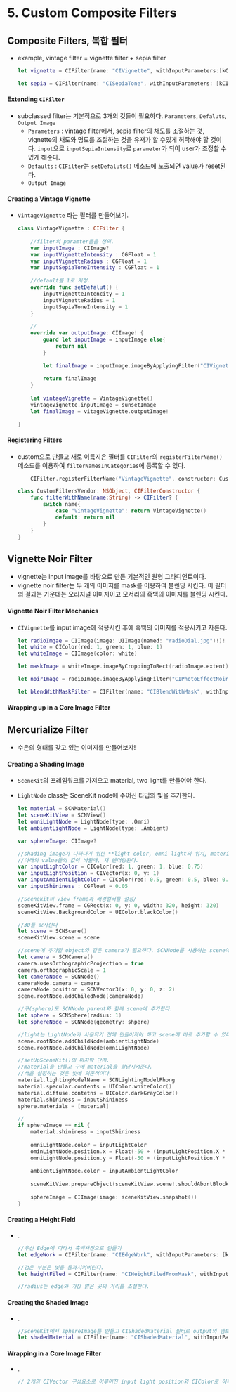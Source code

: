 # 5. Custom Composite Filters
## Composite Filters, 복합 필터
- example, vintage filter = vignette filter + sepia filter

	```swift
	let vignette = CIFilter(name: "CIVignette", withInputParameters:[kCIInputIntensityKey: 1, kCIInputRadiusKey: 1, kCIInputImageKey: image])!
	
	let sepia = CIFilter(name: "CISepiaTone", withInputParameters: [kCIInputIntensityKey: 1, kCIInputImageKey: vignette.outputImage!])!
	```

#### Extending `CIFilter`
- subclassed filter는 기본적으로 3개의 것들이 필요하다. `Parameters`, `Defaluts`, `Output Image`
	- `Parameters` : vintage filter에서, sepia filter의 채도를 조절하는 것, vignette의 채도와 명도를 조절하는 것을 유저가 할 수있게 허락해야 할 것이다. `input`으로 `inputSepiaIntensity`로 `parameter`가 되어 user가 조정할 수 있게 해준다.
	- `Defaults` : `CIFilter`는 `setDefaluts()` 메소드에 노출되면 value가 reset된다.
	- `Output Image`

#### Creating a Vintage Vignette
- `VintageVignette` 라는 필터를 만들어보기.
	
	```swift
	class VintageVignette : CIFilter {
		
		//filter의 paramter들을 정의.
		var inputImage : CIImage?
		var inputVignetteIntensity : CGFloat = 1
		var inputVignetteRadius : CGFloat = 1
		var inputSepiaToneIntensity : CGFloat = 1
		
		//default를 1로 지정.
		override func setDefalut() {
			inputVignetteIntencity = 1
			inputVignetteRadius = 1
			inputSepiaToneIntensity = 1
		}
		
		//
		override var outputImage: CIImage! {
			guard let inputImage = inputImage else{
				return nil
			}
			
			let finalImage = inputImage.imageByApplyingFilter("CIVignette", withInputParameters: [kCIInputIntensityKey: inputVignetteIntensity, kCIInputRadiusKey: inputVignetteRadius]).imageByApplyingFilter("CISepiaTone", withInputParameters: [kCIInputIntensityKey: inputSepiaToneIntensity])
			
			return finalImage
		}
		
		let vintageVignette = VintageVignette()
		vintageVignette.inputImage = sunsetImage
		let finalImage = vitageVignette.outputImage!
	
	}
	``` 

#### Registering Filters
- custom으로 만들고 새로 이름지은 필터를 `CIFilter`의 `registerFilterName()` 메소드를 이용하여 `filterNamesInCategories`에 등록할 수 있다.

	```swift
		CIFilter.registerFilterName("VintageVignette", constructor: CustomFiltersVendor(), classAttributes: [kCIAttributeFilterCategories: [kCICategoryVideo, kCICategoryStillImage, kCICategoryNonSqurePixels, kCICategorInterlaced]])
	```
	
	```swift
	class CustomFiltersVendor: NSObject, CIFilterConstructor {
		func filterWithName(name:String) -> CIFilter? {
			switch name{
				case "VintageVignette": return VintageVignette()
				default: return nil
			}
		}
	}
	```

## Vignette Noir Filter
- vignette는 input image를 바탕으로 만든 기본적인 원형 그라디언트이다.
- vignette noir filter는 두 개의 이미지를 mask를 이용하여 블렌딩 시킨다. 이 필터의 결과는 가운데는 오리지널 이미지이고 모서리의 흑백의 이미지를 블렌딩 시킨다.

#### Vignette Noir Filter Mechanics
- `CIVignette`를 input image에 적용시킨 후에 흑백의 이미지를 적용시키고 자른다.

	```swift
	let radioImgae = CIImage(image: UIImage(named: "radioDial.jpg")!)!
	let white = CIColor(red: 1, green: 1, blue: 1)
	let whiteImage = CIImage(color: white)
	
	let maskImage = whiteImage.imageByCroppingToRect(radioImage.extent).imageByApplyingFilter("CIVignette", withInputParameters: [kCIInputRadiusKey: 2, kCIInputIntensityKey: 1])
	
	let noirImage = radioImage.imageByApplyingFilter("CIPhotoEffectNoir", withInputParameters: nil).imageByApplyingFilter("CIColorControls", withInputParameters: [kCIInputBrightnessKey: -0.25])
	
	let blendWithMaskFilter = CIFilter(name: "CIBlendWithMask", withInputParameters: [kCIInputImageKey: radioImage, kCIInputBackgroundImageKey: checkerboard, kCIInputImageKey: maskImage])!
	```

#### Wrapping up in a Core Image Filter

## Mercurialize Filter
- 수은의 형태를 갖고 있는 이미지를 만들어보쟈!

#### Creating a Shading Image
- `SceneKit`의 프레임워크를 가져오고 material, two light를 만들어야 한다.
- `LightNode` class는 SceneKit node에 주어진 타입의 빛을 추가한다.

	```swift
	let material = SCNMaterial()
	let sceneKitView = SCNView()
	let omniLightNode = LightNode(type: .Omni)
	let ambientLightNode = LightNode(type: .Ambient)
	
	var sphereImage: CIImage?
	
	//shading image가 나타나기 위한 **light color, omni light의 위치, material의 밝음 정도**  property들이 필요하다.
	//아래의 value들의 값이 바뀔때, 재 렌더링된다.
	var inputLightColor = CIColor(red: 1, green: 1, blue: 0.75)
	var inputLightPosition = CIVector(x: 0, y: 1)
	var inputAmbientLightColor = CIColor(red: 0.5, green: 0.5, blue: 0.75)
	var inputShininess : CGFloat = 0.05

	//Scenekit의 view frame과 배경컬러를 설정/
	sceneKitView.frame = CGRect(x: 0, y: 0, width: 320, height: 320)
	sceneKitView.BackgroundColor = UIColor.blackColor()
	
	//3D를 묘사한다
	let scene = SCNScene()
	sceneKitView.scene = scene
	
	//scene에 추가할 object와 같은 camera가 필요하다. SCNNode를 사용하는 scene에 camera를 추가한다.
	let camera = SCNCamera()
	camera.usesOrthographicProjection = true
	camera.orthographicScale = 1
	let cameraNode = SCNNode()
	cameraNode.camera = camera
	cameraNode.position = SCNVector3(x: 0, y: 0, z: 2)
	scene.rootNode.addChiledNode(cameraNode)
	
	//구(sphere)도 SCNNode parent와 함께 scene에 추가한다.
	let sphere = SCNSphere(radius: 1)
	let sphereNode = SCNNode(geometry: shpere)
	
	//light는 LightNode가 사용되기 전에 만들어져야 하고 scene에 바로 추가할 수 있다.
	scene.rootNode.addChildNode(ambientLightNode)
	scene.rootNode.addChildNode(omniLightNode)
	
	//setUpSceneKit()의 마지막 단계.
	//material을 만들고 구에 material을 할당시켜준다.
	//색을 설정하는 것은 빛에 의존적이다. 
	material.lightingModelName = SCNLightingModelPhong
	material.specular.contents = UIColor.whiteColor()
	material.diffuse.contetns = UIColor.darkGrayColor()
	material.shininess = inputShininess
	sphere.materials = [material]
	
	//
	if sphereImage == nil {
		material.shininess = inputShininess
		
		omniLightNode.color = inputLightColor
		ominLightNode.position.x = Float(-50 + (inputLightPosition.X * 100))
		omniLightNode.position.y = Float(-50 + (inputLightPosition.Y * 100))
		
		ambientLightNode.color = inputAmbientLightColor
		
		sceneKitView.prepareObject(sceneKitView.scene!.shouldAbortBlock: {false})
		
		sphereImage = CIImage(image: sceneKitView.snapshot())
	}
	```

#### Creating a Height Field
- .

	```swift
	//우선 Edge에 따라서 흑백사진으로 만들기
	let edgeWork = CIFilter(name: "CIEdgeWork", withInputParameters: [kCIInputImageKey: inputimage, kCIInputRadiusKey: inputEdgeThickness])!
	
	//검은 부분은 빛을 통과시켜버린다.
	let heightFiled = CIFilter(name: "CIHeightFiledFromMask", withInputParameters: [kCIiinputRadiusKey: inputScale, kCIInputImageKey: edgeWork.outputImage!])!
	
	//radius는 edge와 가장 밝은 곳의 거리를 조절한다.
	```	

#### Creating the Shaded Image
- . 

	```swift
	//SceneKit에서 sphereImage를 만들고 CIShadedMaterial 필터로 output의 엠보싱 이미지를 만들기.
	let shadedMaterial = CIFilter(name: "CIShadedMaterial", withInputParameters: [kCIInputParameters: [kCIInputScaleKey: inputScale, kCIInputImageKey: heightField.outputImage!, kCIInputShadingImageKey: sphereImage])!

	```


#### Wrapping in a Core Image Filter
- . 

	```swift
	// 2개의 CIVector 구성요소로 이루어진 input light position와 CIColor로 이루어진 light color를 갖고 있다.	
	
	```